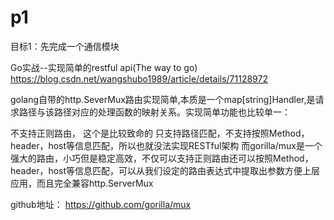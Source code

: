 # p1
目标1：先完成一个通信模块

Go实战--实现简单的restful api(The way to go)
https://blog.csdn.net/wangshubo1989/article/details/71128972

golang自带的http.SeverMux路由实现简单,本质是一个map[string]Handler,是请求路径与该路径对应的处理函数的映射关系。实现简单功能也比较单一：

不支持正则路由， 这个是比较致命的
只支持路径匹配，不支持按照Method，header，host等信息匹配，所以也就没法实现RESTful架构
而gorilla/mux是一个强大的路由，小巧但是稳定高效，不仅可以支持正则路由还可以按照Method，header，host等信息匹配，可以从我们设定的路由表达式中提取出参数方便上层应用，而且完全兼容http.ServerMux

github地址： 
https://github.com/gorilla/mux
